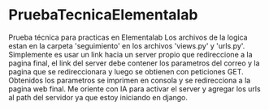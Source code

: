 # PruebaTecnicaElementalab
Prueba técnica para practicas en Elementalab
Los archivos de la logica estan en la carpeta 'seguimiento' en los archivos 'views.py' y 'urls.py'. 
Simplemente es usar un link hacia un server propio que redireccione a la pagina final, el link del server debe contener los parametros del correo y la pagina que se redireccionara y luego se obtienen con peticiones GET. 
Obtenidos los parametros se imprimen en consola y se redirecciona a la pagina web final.
Me oriente con IA para activar el server y agregar los urls al path del servidor ya que estoy iniciando en django.
